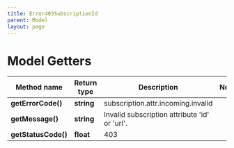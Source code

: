 ```yaml
---
title: Error403SubscriptionId
parent: Model
layout: page
---
```


# Model Getters

Method name | Return type | Description | Notes
------------ | ------------- | ------------- | -------------
**getErrorCode()** | **string** | subscription.attr.incoming.invalid |
**getMessage()** | **string** | Invalid subscription attribute 'id' or 'url'. |
**getStatusCode()** | **float** | 403 |

